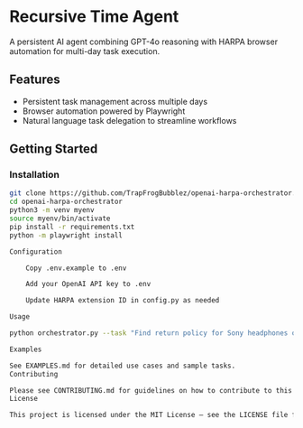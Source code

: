 # Recursive Time Agent

A persistent AI agent combining GPT-4o reasoning with HARPA browser automation for multi-day task execution.

## Features
- Persistent task management across multiple days
- Browser automation powered by Playwright
- Natural language task delegation to streamline workflows

## Getting Started

### Installation

```bash
git clone https://github.com/TrapFrogBubblez/openai-harpa-orchestrator.git
cd openai-harpa-orchestrator
python3 -m venv myenv
source myenv/bin/activate
pip install -r requirements.txt
python -m playwright install

Configuration

    Copy .env.example to .env

    Add your OpenAI API key to .env

    Update HARPA extension ID in config.py as needed

Usage

python orchestrator.py --task "Find return policy for Sony headphones on BestBuy"

Examples

See EXAMPLES.md for detailed use cases and sample tasks.
Contributing

Please see CONTRIBUTING.md for guidelines on how to contribute to this project.
License

This project is licensed under the MIT License — see the LICENSE file for details.